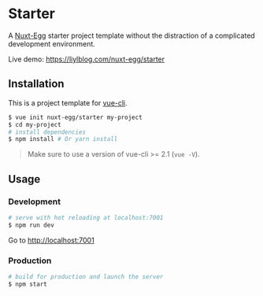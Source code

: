 # Starter

A [Nuxt-Egg](https://github.com/liyanlong/nuxt-egg) starter project template without the distraction of a complicated development environment.

Live demo: https://liylblog.com/nuxt-egg/starter

## Installation

This is a project template for [vue-cli](https://github.com/vuejs/vue-cli).

``` bash
$ vue init nuxt-egg/starter my-project
$ cd my-project                     
# install dependencies
$ npm install # Or yarn install
```

> Make sure to use a version of vue-cli >= 2.1 (`vue -V`).

## Usage

### Development

``` bash
# serve with hot reloading at localhost:7001
$ npm run dev
```

Go to [http://localhost:7001](http://localhost:7001)

### Production

``` bash
# build for production and launch the server
$ npm start
```
